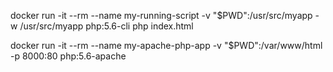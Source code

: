 docker run -it --rm --name my-running-script -v "$PWD":/usr/src/myapp -w /usr/src/myapp php:5.6-cli php index.html

docker run -it --rm --name my-apache-php-app -v "$PWD":/var/www/html -p 8000:80 php:5.6-apache
